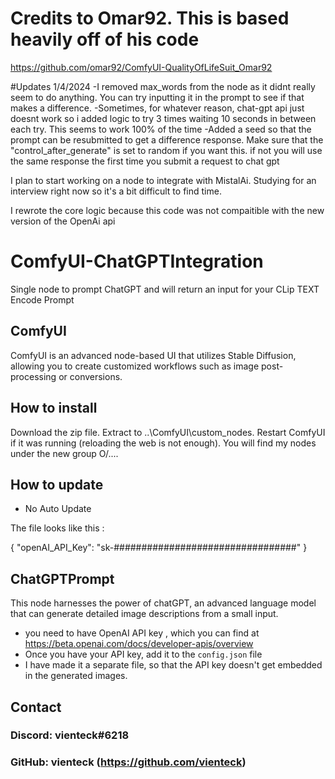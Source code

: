 # Credits to Omar92. This is based heavily off of his code
https://github.com/omar92/ComfyUI-QualityOfLifeSuit_Omar92 

#Updates
1/4/2024 
-I removed max_words from the node as it didnt really seem to do anything. You can try inputting it in the prompt to see if that makes a difference. 
-Sometimes, for whatever reason, chat-gpt api just doesnt work so i added logic to try 3 times waiting 10 seconds in between each try. This seems to work 100% of the time
-Added a seed so that the prompt can be resubmitted to get a difference response. Make sure that the "control_after_generate" is set to random if you want this. if not you will use the same response the first time you submit a request to chat gpt

I plan to start working on a node to integrate with MistalAi. Studying for an interview right now so it's a bit difficult to find time. 

I rewrote the core logic because this code was not compaitible with the new version of the OpenAi api

# ComfyUI-ChatGPTIntegration
Single node to prompt ChatGPT and will return an input for your CLip TEXT Encode Prompt

## ComfyUI
ComfyUI is an advanced node-based UI that utilizes Stable Diffusion, allowing you to create customized workflows such as image post-processing or conversions.

## How to install
Download the zip file.
Extract to ..\ComfyUI\custom_nodes.
Restart ComfyUI if it was running (reloading the web is not enough).
You will find my nodes under the new group O/....

## How to update
- No Auto Update

The file looks like this :

{
"openAI_API_Key": "sk-#################################"
}

## ChatGPTPrompt
This node harnesses the power of chatGPT, an advanced language model that can generate detailed image descriptions from a small input.
- you need to have  OpenAI API key , which you can find at https://beta.openai.com/docs/developer-apis/overview
- Once you have your API key, add it to the `config.json` file
- I have made it a separate file, so that the API key doesn't get embedded in the generated images.


## Contact
### Discord: vienteck#6218
### GitHub: vienteck (https://github.com/vienteck)

